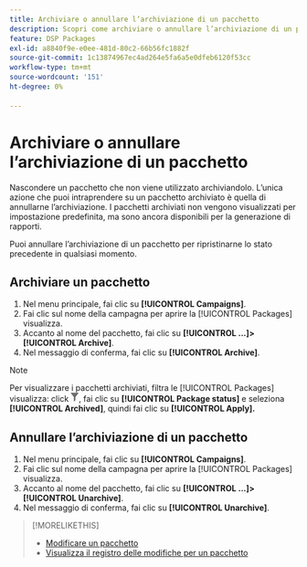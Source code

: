 ```yaml
---
title: Archiviare o annullare l’archiviazione di un pacchetto
description: Scopri come archiviare o annullare l’archiviazione di un pacchetto.
feature: DSP Packages
exl-id: a8840f9e-e0ee-481d-80c2-66b56fc1882f
source-git-commit: 1c13874967ec4ad264e5fa6a5e0dfeb6120f53cc
workflow-type: tm+mt
source-wordcount: '151'
ht-degree: 0%

---
```


# Archiviare o annullare l’archiviazione di un pacchetto

Nascondere un pacchetto che non viene utilizzato archiviandolo. L’unica azione che puoi intraprendere su un pacchetto archiviato è quella di annullarne l’archiviazione. I pacchetti archiviati non vengono visualizzati per impostazione predefinita, ma sono ancora disponibili per la generazione di rapporti.

Puoi annullare l’archiviazione di un pacchetto per ripristinarne lo stato precedente in qualsiasi momento.

## Archiviare un pacchetto

1. Nel menu principale, fai clic su **[!UICONTROL Campaigns]**.
1. Fai clic sul nome della campagna per aprire la [!UICONTROL Packages] visualizza.
1. Accanto al nome del pacchetto, fai clic su  **[!UICONTROL ...]>[!UICONTROL Archive]**.
1. Nel messaggio di conferma, fai clic su **[!UICONTROL Archive]**.

>[!NOTE]
>
>Per visualizzare i pacchetti archiviati, filtra le [!UICONTROL Packages] visualizza: click ![Pulsante Filtro](/help/dsp/assets/filter.png), fai clic su **[!UICONTROL Package status]** e seleziona **[!UICONTROL Archived]**, quindi fai clic su **[!UICONTROL Apply].**

## Annullare l’archiviazione di un pacchetto

1. Nel menu principale, fai clic su **[!UICONTROL Campaigns]**.
1. Fai clic sul nome della campagna per aprire la [!UICONTROL Packages] visualizza.
1. Accanto al nome del pacchetto, fai clic su  **[!UICONTROL ...]>[!UICONTROL Unarchive]**.
1. Nel messaggio di conferma, fai clic su **[!UICONTROL Unarchive]**.

>[!MORELIKETHIS]
>
>* [Modificare un pacchetto](package-edit.md)
>* [Visualizza il registro delle modifiche per un pacchetto](package-change-log.md)

